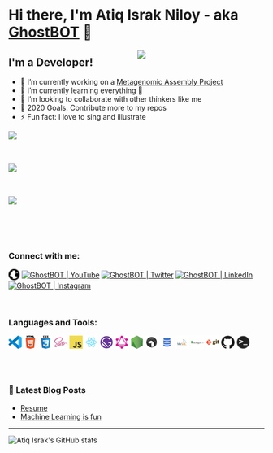# Hi there, I'm Atiq Israk Niloy - aka [GhostBOT][website] 👋 
<a target="_blank" href="https://www.linkedin.com/in/atiq-israk/">
<img width="250" align="right" src="https://user-images.githubusercontent.com/58518192/87162442-bf3e8180-c2e7-11ea-9f2a-53a50306b7ce.gif"></a>


## I'm a Developer!
- 🔭 I’m currently working on a [Metagenomic Assembly Project][website]
- 🌱 I’m currently learning everything 🤣
- 👯 I’m looking to collaborate with other thinkers like me
- 🥅 2020 Goals: Contribute more to my repos
- ⚡ Fun fact: I love to sing and illustrate


<p>
<img width="700" src="https://user-images.githubusercontent.com/22797857/90096231-89604300-dd54-11ea-9268-e68e39a9ad21.png"></p>

<br />

<!-- <p>
<img width="700" src="https://user-images.githubusercontent.com/22797857/90032297-0b625480-dce0-11ea-8dbc-f8583c09ea1a.gif"></p>
<br />
-->
<p>
<img width="700" src="https://user-images.githubusercontent.com/22797857/90096287-b1e83d00-dd54-11ea-90d3-5f78025a6a3e.gif"></p>

<br />
<!--
<p>
<img width="700" src="https://user-images.githubusercontent.com/22797857/90096293-b44a9700-dd54-11ea-9377-8ec4a9eb987f.gif"></p>
<br />
<p>
<img width="700" src="https://user-images.githubusercontent.com/22797857/90096296-b6145a80-dd54-11ea-8b8e-8c7d4d63247f.gif"></p>
<br />
<p>
<img width="700" src="https://user-images.githubusercontent.com/22797857/90096298-b90f4b00-dd54-11ea-9a31-00ad53f8ec04.gif"></p>
<br />
<p>
<img width="700" src="https://user-images.githubusercontent.com/22797857/90096301-bad90e80-dd54-11ea-88ae-acc596d4a0d6.gif"></p>
<br />
<p>
<img width="700" src="https://user-images.githubusercontent.com/22797857/90096305-bd3b6880-dd54-11ea-94c6-0c107f8a2ccc.gif"></p>
<br />
<p>
<img width="700" src="https://user-images.githubusercontent.com/22797857/90096309-be6c9580-dd54-11ea-91c2-84f66a117c14.gif"></p>
<br />
<p>
<img width="700" src="https://user-images.githubusercontent.com/22797857/90096317-c1678600-dd54-11ea-98f9-ab4cc976384f.gif"></p>
<br />
-->
<p>
<img width="700" src="https://user-images.githubusercontent.com/22797857/90096319-c3314980-dd54-11ea-8c76-948b3c34d75c.gif"></p>

<br />
<!--
<p>
<img width="700" src="https://user-images.githubusercontent.com/22797857/90096323-c62c3a00-dd54-11ea-9576-ce48fff0dec2.gif"></p>
<br />
<p>
<img width="700" src="https://user-images.githubusercontent.com/22797857/90096327-c9272a80-dd54-11ea-9d25-90a456766fe2.gif"></p>
<br />
<p>
<img width="700" src="https://user-images.githubusercontent.com/22797857/90096358-dba16400-dd54-11ea-8e44-e181ada72661.gif"></p>
<br />
<p>
<img width="700" src="https://user-images.githubusercontent.com/22797857/90096362-de9c5480-dd54-11ea-91be-b29d0911d965.gif"></p>
<br />
<p>
<img width="700" src="https://user-images.githubusercontent.com/22797857/90096370-e1974500-dd54-11ea-90ac-0f23a1bc58bc.gif"></p>
<br />
<a>
<img width="700" src="https://user-images.githubusercontent.com/22797857/90096386-e956e980-dd54-11ea-9a6f-69ff50a25713.gif"></p>
<br />
-->
<br /><br />


### Connect with me:

[<img align="center" alt="atiqisrak.com" width="22px" src="https://raw.githubusercontent.com/iconic/open-iconic/master/svg/globe.svg" />][website]
[<img align="center" alt="GhostBOT | YouTube" width="22px" src="https://cdn.jsdelivr.net/npm/simple-icons@v3/icons/youtube.svg" />][youtube]
[<img align="center" alt="GhostBOT | Twitter" width="22px" src="https://cdn.jsdelivr.net/npm/simple-icons@v3/icons/twitter.svg" />][twitter]
[<img align="center" alt="GhostBOT | LinkedIn" width="22px" src="https://cdn.jsdelivr.net/npm/simple-icons@v3/icons/linkedin.svg" />][linkedin]
[<img align="center" alt="GhostBOT | Instagram" width="22px" src="https://cdn.jsdelivr.net/npm/simple-icons@v3/icons/instagram.svg" />][instagram]

<br />

### Languages and Tools:

[<img align="center" alt="Visual Studio Code" width="26px" src="https://raw.githubusercontent.com/github/explore/80688e429a7d4ef2fca1e82350fe8e3517d3494d/topics/visual-studio-code/visual-studio-code.png" />][webdevplaylist]
[<img align="center" alt="HTML5" width="26px" src="https://raw.githubusercontent.com/github/explore/80688e429a7d4ef2fca1e82350fe8e3517d3494d/topics/html/html.png" />][webdevplaylist]
[<img align="center" alt="CSS3" width="26px" src="https://raw.githubusercontent.com/github/explore/80688e429a7d4ef2fca1e82350fe8e3517d3494d/topics/css/css.png" />][cssplaylist]
[<img align="center" alt="Sass" width="26px" src="https://raw.githubusercontent.com/github/explore/80688e429a7d4ef2fca1e82350fe8e3517d3494d/topics/sass/sass.png" />][cssplaylist]
[<img align="center" alt="JavaScript" width="26px" src="https://raw.githubusercontent.com/github/explore/80688e429a7d4ef2fca1e82350fe8e3517d3494d/topics/javascript/javascript.png" />][jsplaylist]
[<img align="center" alt="React" width="26px" src="https://raw.githubusercontent.com/github/explore/80688e429a7d4ef2fca1e82350fe8e3517d3494d/topics/react/react.png" />][reactplaylist]
[<img align="center" alt="Gatsby" width="26px" src="https://raw.githubusercontent.com/github/explore/e94815998e4e0713912fed477a1f346ec04c3da2/topics/gatsby/gatsby.png" />][webdevplaylist]
[<img align="center" alt="GraphQL" width="26px" src="https://raw.githubusercontent.com/github/explore/80688e429a7d4ef2fca1e82350fe8e3517d3494d/topics/graphql/graphql.png" />][webdevplaylist]
[<img align="center" alt="Node.js" width="26px" src="https://raw.githubusercontent.com/github/explore/80688e429a7d4ef2fca1e82350fe8e3517d3494d/topics/nodejs/nodejs.png" />][webdevplaylist]
[<img align="center" alt="Deno" width="26px" src="https://raw.githubusercontent.com/github/explore/361e2821e2dea67711cde99c9c40ed357061cf27/topics/deno/deno.png" />][webdevplaylist]
[<img align="center" alt="SQL" width="26px" src="https://raw.githubusercontent.com/github/explore/80688e429a7d4ef2fca1e82350fe8e3517d3494d/topics/sql/sql.png" />][webdevplaylist]
[<img align="center" alt="MySQL" width="26px" src="https://raw.githubusercontent.com/github/explore/80688e429a7d4ef2fca1e82350fe8e3517d3494d/topics/mysql/mysql.png" />][webdevplaylist]
[<img align="center" alt="MongoDB" width="26px" src="https://raw.githubusercontent.com/github/explore/80688e429a7d4ef2fca1e82350fe8e3517d3494d/topics/mongodb/mongodb.png" />][webdevplaylist]
[<img align="center" alt="Git" width="26px" src="https://raw.githubusercontent.com/github/explore/80688e429a7d4ef2fca1e82350fe8e3517d3494d/topics/git/git.png" />][webdevplaylist]
[<img align="center" alt="GitHub" width="26px" src="https://raw.githubusercontent.com/github/explore/78df643247d429f6cc873026c0622819ad797942/topics/github/github.png" />][webdevplaylist]
[<img align="center" alt="HTML5" width="26px" src="https://raw.githubusercontent.com/github/explore/80688e429a7d4ef2fca1e82350fe8e3517d3494d/topics/terminal/terminal.png" />][webdevplaylist]

<br />
<br />


### 📕 Latest Blog Posts
<!-- BLOG-POST-LIST:START -->
- [Resume](https://drive.google.com/file/d/1RTR4OhdGQDraqbTsvDoMjixZcTKJ_QPL/view)
- [Machine Learning is fun](https://www.linkedin.com/pulse/machine-learning-fun-atiq-israk/)
<!-- BLOG-POST-LIST:END -->

---
![Atiq Israk's GitHub stats](https://github-readme-stats.vercel.app/api?username=atiqisrak&count_private=true)

<!-- <img align="center" alt="codeSTACKr's Github Stats" src="https://github-readme-stats.codestackr.vercel.app/api?username=atiqisrak&show_icons=true&hide_border=true" /> -->

[website]: https://atiqisrak.com
[twitter]: https://twitter.com/NiloyNiil
[youtube]: https://www.youtube.com/channel/UCYC0k9BuO0rUffkQaSsKuEw
[instagram]: https://www.instagram.com/niloyniil/
[linkedin]: https://www.linkedin.com/in/atiq-israk/
[webdevplaylist]: https://www.youtube.com/playlist?list=PLkwxH9e_vrAJ0WbEsFA9W3I1W-g_BTsbt
[jsplaylist]: https://www.youtube.com/playlist?list=PLkwxH9e_vrALRJKu7wfXby3MKeflhTu6B
[cssplaylist]: https://www.youtube.com/playlist?list=PLkwxH9e_vrALSdvZuEh6gqQdmDoDIoqz4
[reactplaylist]: https://www.youtube.com/playlist?list=PLkwxH9e_vrAK4TdffpxKY3QGyHCpxFcQ0
